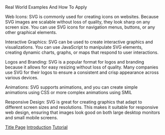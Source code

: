 Real World Examples And How To Apply

Web Icons:
SVG is commonly used for creating icons on websites. Because SVG images are scalable without loss of quality, they look sharp on any screen size. You can use SVG icons for navigation menus, buttons, or any other graphical elements.

Interactive Graphics:
SVG can be used to create interactive graphics and visualizations. You can use JavaScript to manipulate SVG elements, creating dynamic charts, graphs, or maps that respond to user interactions.

Logos and Branding:
SVG is a popular format for logos and branding because it allows for easy resizing without loss of quality. Many companies use SVG for their logos to ensure a consistent and crisp appearance across various devices.

Animations:
SVG supports animations, and you can create simple animations using CSS or more complex animations using SMIL 

Responsive Design:
SVG is great for creating graphics that adapt to different screen sizes and resolutions. This makes it suitable for responsive web design, ensuring that images look good on both large desktop monitors and small mobile screens.

[Title Page](README.md)
[Introduction](Section_1.md)
[Tutorial](Section_2.md)
